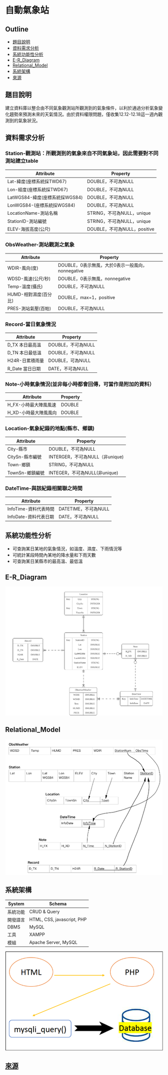# 自動氣象站 

## Outline
- [題目說明](#題目說明)
- [資料需求分析](#資料需求分析)
- [系統功能性分析](#系統功能性分析)
- [E-R_Diagram](#E-R_Diagram)
- [Relational_Model](#Relational_Model)
- [系統架構](#系統架構)
- [來源](#來源)


## 題目說明 
建立資料庫以整合由不同氣象觀測站所觀測到的氣象條件，以利於通過分析氣象變化趨勢來預測未來的天氣情況。由於資料權限問題，僅收集12.12-12.18這一週內觀測到的氣象狀況。 

## 資料需求分析 
### Station-觀測站：所觀測到的氣象來自不同氣象站，因此需要對不同測站建立table 
| Attribute | Property |
| --------- | -------- |
| Lat-緯度(座標系統採TWD67) | DOUBLE，不可為NULL |
| Lon-經度(座標系統採TWD67) | DOUBLE，不可為NULL | 
| LatWGS84-緯度(座標系統採WGS84) | DOUBLE，不可為NULL | 
| LonWGS84-(座標系統採WGS84) | DOUBLE，不可為NULL | 
| LocationName-測站名稱 | STRING，不可為NULL，unique | 
| StationID-測站編號 | STRING，不可為NULL，unique | 
| ELEV-海拔高度(公尺) | DOUBLE，不可為NULL，positive | 

 

### ObsWeather-測站觀測之氣象 
| Attribute | Property |
| --------- | -------- |
| WDIR-風向(度) | DOUBLE，0表示無風，大於0表示一般風向，nonnegative | 
| WDSD-風速(公尺/秒) | DOUBLE，0表示無風，nonnegative | 
| Temp-溫度(攝氏) | DOUBLE，不可為NULL | 
| HUMD-相對濕度(百分比) | DOUBLE，max=1，positive | 
| PRES-測站氣壓(百帕) | DOUBLE，不可為NULL | 

 

### Record-當日氣象情況 
| Attribute | Property |
| --------- | -------- |
| D_TX 本日最高溫 | DOUBLE，不可為NULL | 
| D_TN 本日最低溫 | DOUBLE，不可為NULL | 
| H24R-日累積雨量 | DOUBLE，可為NULL | 
| R_Date 當日日期 | DATE，不可為NULL | 



### Note-小時氣象情況(並非每小時都會回傳，可當作是附加的資料） 
| Attribute | Property |
| --------- | -------- |
| H_FX-小時最大陣風風速 | DOUBLE | 
| H_XD-小時最大陣風風向 | DOUBLE | 



### Location-氣象紀錄的地點(縣市、鄉鎮) 
| Attribute | Property |
| --------- | -------- |
| City-縣市 | DOUBLE，不可為NULL | 
| CitySn-縣市編號 | INTERGER，不可為NULL（非unique) | 
| Town-鄉鎮 | STRING，不可為NULL | 
| TownSn-鄉鎮編號 | INTEGER，不可為NULL(非unique) | 



### DateTime-與該紀錄相關聯之時間 
| Attribute | Property |
| --------- | -------- |
| InfoTime-資料代表時間 | DATETIME，不可為NULL | 
| InfoDate-資料代表日期 | DATE，不可為NULL | 

## 系統功能性分析 

+ 可查詢某日某地的氣象情況，如溫度、濕度、下雨情況等
+ 可統計某段時間內某地的降水量和下雨天數
+ 可查詢某日某縣市的最高溫、最低溫 

## E-R_Diagram
![E-R Diagram](ER.png)

## Relational_Model
![Relational Model](Relational.png)

## 系統架構
| System   | Schema                       |
|----------|------------------------------|
| 系統功能 | CRUD & Query                 |
| 開發語言 |  HTML, CSS, javascript, PHP  |
| DBMS     | MySQL                        |
| 工具     | XAMPP                        |
| 模組     | Apache Server, MySQL         |

![System](System.png)


## [來源](https://ticp.motc.gov.tw/ConvergeProj/dataService/viewdata?setId=00974&title=%E8%87%AA%E5%8B%95%E6%B0%A3%E8%B1%A1%E7%AB%99-%E6%B0%A3%E8%B1%A1%E8%A7%80%E6%B8%AC%E8%B3%87%E6%96%99&metadata=00974)
